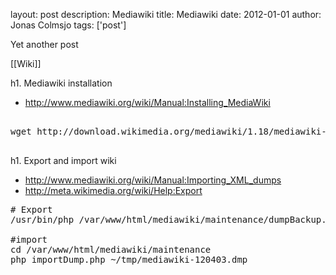 layout: post
description: Mediawiki
title: Mediawiki
date: 2012-01-01
author: Jonas Colmsjo
tags: ['post']

Yet another post





[[Wiki]]

h1. Mediawiki installation

* http://www.mediawiki.org/wiki/Manual:Installing_MediaWiki

<pre>

wget http://download.wikimedia.org/mediawiki/1.18/mediawiki-1.18.2.tar.gz

</pre>



h1. Export and import wiki

* http://www.mediawiki.org/wiki/Manual:Importing_XML_dumps
* http://meta.wikimedia.org/wiki/Help:Export

<pre>
# Export
/usr/bin/php /var/www/html/mediawiki/maintenance/dumpBackup.php  --full > /backups/mediawik.dmp

#import
cd /var/www/html/mediawiki/maintenance
php importDump.php ~/tmp/mediawiki-120403.dmp

</pre>
